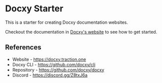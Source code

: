 # Docxy Starter

This is a starter for creating Docxy documentation websites.

Checkout the documentation in [Docxy's website](https://docxy.traction.one)
to see how to get started.

## References
* Website - https://docxy.traction.one
* Docxy CLI - https://github.com/docxy/cli
* Repository - https://github.com/docxy/docxy
* Discord - https://discord.gg/Z8txJ6a
